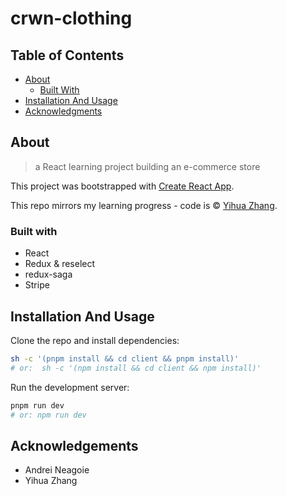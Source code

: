# crwn-clothing

## Table of Contents

- [About](#about)
  - [Built With](#built-with)
- [Installation And Usage](#installation-and-usage)
- [Acknowledgments](#acknowledgments)

## About

> a React learning project building an e-commerce store

This project was bootstrapped with [Create React App](https://github.com/facebook/create-react-app).

This repo mirrors my learning progress - code is © [Yihua Zhang](https://github.com/ZhangMYihua).

### Built with

- React
- Redux & reselect
- redux-saga
- Stripe

## Installation And Usage

Clone the repo and install dependencies:

```sh
sh -c '(pnpm install && cd client && pnpm install)'
# or:  sh -c '(npm install && cd client && npm install)'
```

Run the development server:

```sh
pnpm run dev
# or: npm run dev
```

## Acknowledgements

- Andrei Neagoie
- Yihua Zhang
